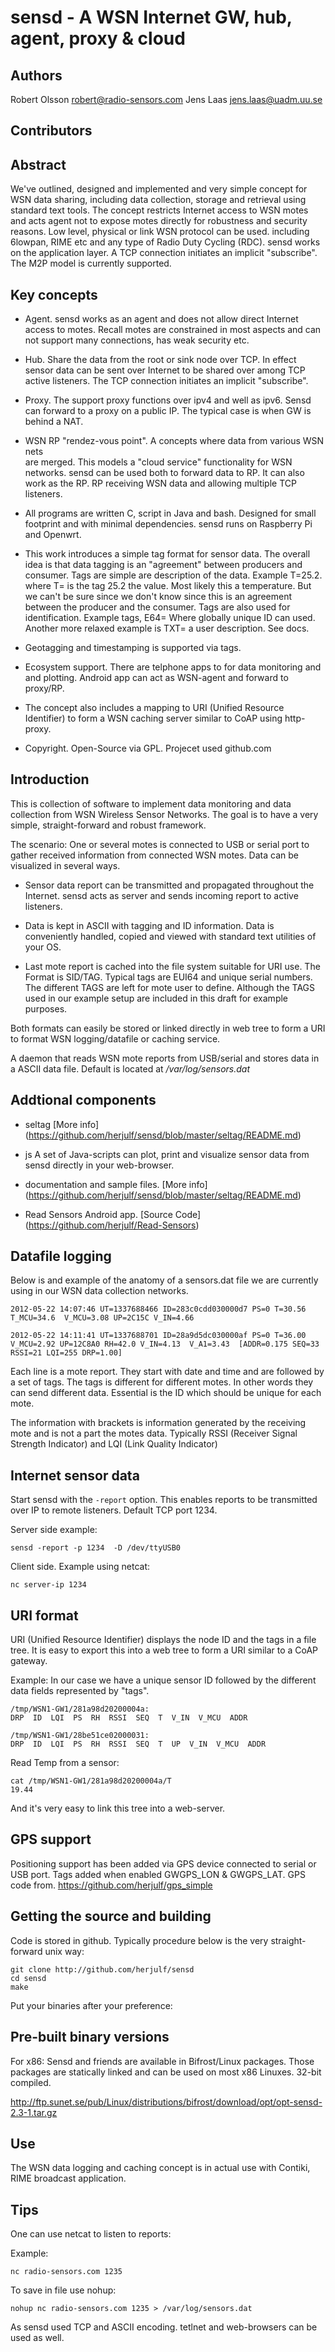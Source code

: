 sensd - A WSN Internet GW, hub, agent, proxy & cloud
====================================================

Authors
--------
Robert Olsson <robert@radio-sensors.com>
Jens Laas <jens.laas@uadm.uu.se>

Contributors
------------

Abstract 
--------
We've outlined, designed and implemented and very simple concept for WSN 
data sharing, including data collection, storage and retrieval using 
standard text tools. The concept restricts Internet access to WSN 
motes and acts agent not to expose motes directly for robustness and 
security reasons. Low level, physical or link WSN protocol can be used. 
including  6lowpan, RIME etc and any type of Radio Duty Cycling (RDC). 
sensd works on the application layer.  A TCP connection initiates an 
implicit "subscribe". The M2P model is currently supported.

Key concepts
------------

* Agent. sensd works as an agent and does not allow direct Internet
  access to motes. Recall motes are constrained in most aspects and 
  can not support many connections, has weak security etc.

* Hub. Share the data from the root or sink node over TCP. In effect sensor 
  data can be sent over Internet to be shared over among TCP active listeners. 
  The TCP connection initiates an implicit "subscribe".

* Proxy. The support proxy functions over ipv4 and well as ipv6. Sensd can 
  forward to a proxy on a public IP. The typical case is when GW is behind 
  a NAT.
 
* WSN RP "rendez-vous point". A concepts where data from various WSN nets  
  are merged. This models a "cloud service" functionality for WSN networks. 
  sensd can be used both to forward data to RP. It can also work as the RP.
  RP receiving WSN data and allowing multiple TCP listeners.

* All programs are written C, script in Java and bash. Designed for small
  footprint and with minimal dependencies. sensd runs on Raspberry Pi and 
  Openwrt.

* This work introduces a simple tag format for sensor data. The overall
  idea is that data tagging is an "agreement" between producers and consumer. 
  Tags are simple are description of the data. Example T=25.2. where T=
  is the tag 25.2 the value. Most likely this a temperature. But we 
  can't be sure since we don't know since this is an agreement between 
  the producer and the consumer. Tags are also used for identification.
  Example tags, E64= Where globally unique ID can used. Another more 
  relaxed example is TXT=  a user description. See docs.

* Geotagging and timestamping is supported via tags.

* Ecosystem support. There are telphone apps to for data monitoring and
  and plotting. Android app can act as WSN-agent and forward to proxy/RP.

* The concept also includes a mapping to URI (Unified Resource Identifier) 
  to form a WSN caching server similar to CoAP using http-proxy.

* Copyright. Open-Source via GPL. Projecet used github.com


Introduction
------------

This is collection of software to implement data monitoring and data collection
from WSN Wireless Sensor Networks. The goal is to have a very simple,
straight-forward and robust framework.

The scenario: One or several motes is connected to USB or serial port to gather
received information from connected WSN motes. Data can be visualized in
several ways.

*  Sensor data report can be transmitted and propagated throughout the
   Internet. sensd acts as server and sends incoming report to active
   listeners.

*  Data is kept in ASCII with tagging and ID information. Data is conveniently
   handled, copied and viewed with standard text utilities of your OS.

*  Last mote report is cached into the file system suitable for URI use. The
   Format is SID/TAG. Typical tags are EUI64 and unique serial numbers. The
   different TAGS are left for mote user to define. Although the TAGS used in
   our example setup are included in this draft for example purposes.


Both formats can easily be stored or linked directly in web tree to form a
URI to format WSN logging/datafile or caching service.

A daemon that reads WSN mote reports from USB/serial and stores data in a ASCII
data file. Default is located at _/var/log/sensors.dat_

Addtional components
--------------------

* seltag [More info] (https://github.com/herjulf/sensd/blob/master/seltag/README.md)

* js A set of Java-scripts can plot, print and visualize sensor data from 
  sensd directly in your web-browser.

* documentation and sample files.  [More info] (https://github.com/herjulf/sensd/blob/master/seltag/README.md)

* Read Sensors Android app.  [Source Code] (https://github.com/herjulf/Read-Sensors)


Datafile logging
----------------

Below is and example of the anatomy of a sensors.dat file we are currently using in our WSN
data collection networks.

	2012-05-22 14:07:46 UT=1337688466 ID=283c0cdd030000d7 PS=0 T=30.56  T_MCU=34.6  V_MCU=3.08 UP=2C15C V_IN=4.66

	2012-05-22 14:11:41 UT=1337688701 ID=28a9d5dc030000af PS=0 T=36.00  V_MCU=2.92 UP=12C8A0 RH=42.0 V_IN=4.13  V_A1=3.43  [ADDR=0.175 SEQ=33 RSSI=21 LQI=255 DRP=1.00]

Each line is a mote report. They start with date and time and are followed by a set of
tags. The tags is different for different motes. In other words they can
send different data. Essential is the ID which should be unique for each mote.

The information with brackets is information generated by the receiving mote
and is not a part the motes data. Typically RSSI (Receiver Signal Strength
Indicator) and LQI (Link Quality Indicator)


Internet sensor data
--------------------

Start sensd with the `-report` option. This enables reports to be transmitted
over IP to remote listeners. Default TCP port 1234.

Server side example:

	sensd -report -p 1234  -D /dev/ttyUSB0

Client side. Example using netcat:

	nc server-ip 1234

URI format
----------

URI (Unified Resource Identifier) displays the node ID and the tags in a file tree.
It is easy to export this into a web tree to form a URI similar to a CoAP gateway.

Example: In our case we have a unique sensor ID followed by the different data
fields represented by "tags".

	/tmp/WSN1-GW1/281a98d20200004a:
	DRP  ID  LQI  PS  RH  RSSI  SEQ  T  V_IN  V_MCU  ADDR

	/tmp/WSN1-GW1/28be51ce02000031:
	DRP  ID  LQI  PS  RH  RSSI  SEQ  T  UP  V_IN  V_MCU  ADDR

Read Temp from a sensor:

	cat /tmp/WSN1-GW1/281a98d20200004a/T
	19.44

And it's very easy to link this tree into a web-server.

GPS support
-----------

Positioning support has been added via GPS device connected to serial
or USB port. Tags added when enabled GWGPS_LON & GWGPS_LAT.
GPS code from. https://github.com/herjulf/gps_simple

Getting the source and building
-------------------------------

Code is stored in github. Typically procedure below is the very straight-
forward unix way:

	git clone http://github.com/herjulf/sensd
	cd sensd
	make

Put your binaries after your preference:

Pre-built binary versions
--------------------------

For x86:
Sensd and friends are available in Bifrost/Linux packages. Those packages are
statically linked and can be used on most x86 Linuxes. 32-bit compiled.

http://ftp.sunet.se/pub/Linux/distributions/bifrost/download/opt/opt-sensd-2.3-1.tar.gz


Use
---

The WSN data logging and caching concept is in actual use with Contiki, RIME
broadcast application.

Tips
----

One can use netcat to listen to reports:

Example:

	nc radio-sensors.com 1235

To save in file use nohup:

	nohup nc radio-sensors.com 1235 > /var/log/sensors.dat

As sensd used TCP and ASCII encoding. tetlnet and web-browsers can be used
as well.


